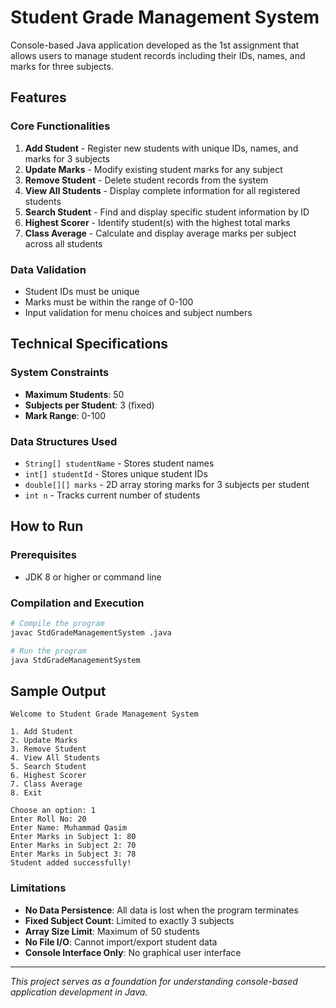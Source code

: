 # Student Grade Management System

Console-based Java application developed as the 1st assignment that allows users to manage student records including their IDs, names, and marks for three subjects.

## Features

### Core Functionalities
1. **Add Student** - Register new students with unique IDs, names, and marks for 3 subjects
2. **Update Marks** - Modify existing student marks for any subject
3. **Remove Student** - Delete student records from the system
4. **View All Students** - Display complete information for all registered students
5. **Search Student** - Find and display specific student information by ID
6. **Highest Scorer** - Identify student(s) with the highest total marks
7. **Class Average** - Calculate and display average marks per subject across all students

### Data Validation
- Student IDs must be unique
- Marks must be within the range of 0-100
- Input validation for menu choices and subject numbers

## Technical Specifications

### System Constraints
- **Maximum Students**: 50
- **Subjects per Student**: 3 (fixed)
- **Mark Range**: 0-100

### Data Structures Used
- `String[] studentName` - Stores student names
- `int[] studentId` - Stores unique student IDs  
- `double[][] marks` - 2D array storing marks for 3 subjects per student
- `int n` - Tracks current number of students

## How to Run

### Prerequisites
- JDK 8 or higher or command line

### Compilation and Execution
```bash
# Compile the program
javac StdGradeManagementSystem .java

# Run the program
java StdGradeManagementSystem 
```

## Sample Output
```
Welcome to Student Grade Management System

1. Add Student
2. Update Marks
3. Remove Student
4. View All Students
5. Search Student
6. Highest Scorer
7. Class Average
8. Exit

Choose an option: 1
Enter Roll No: 20
Enter Name: Muhammad Qasim
Enter Marks in Subject 1: 80
Enter Marks in Subject 2: 70
Enter Marks in Subject 3: 78
Student added successfully!
```

### Limitations
- **No Data Persistence**: All data is lost when the program terminates
- **Fixed Subject Count**: Limited to exactly 3 subjects
- **Array Size Limit**: Maximum of 50 students
- **No File I/O**: Cannot import/export student data
- **Console Interface Only**: No graphical user interface

---
*This project serves as a foundation for understanding console-based application development in Java.*
